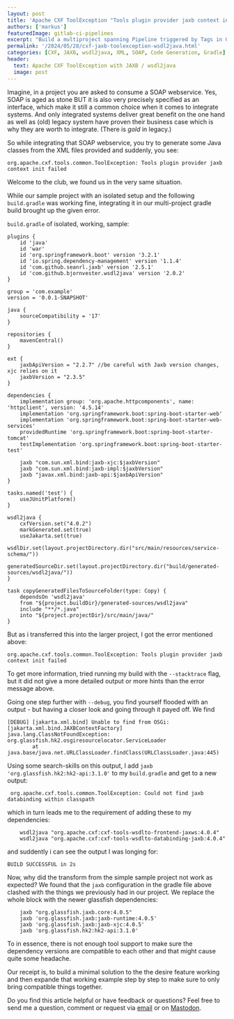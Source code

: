 ```yaml
---
layout: post
title: 'Apache CXF ToolException "Tools plugin provider jaxb context init failed" when using wsdl2java '
authors: ['markus']
featuredImage: gitlab-ci-pipelines
excerpt: "Build a multiproject spanning Pipeline triggered by Tags in Gitlab CI"
permalink: '/2024/05/28/cxf-jaxb-toolexception-wsdl2java.html'
categories: [CXF, JAXB, wsdl2java, XML, SOAP, Code Generation, Gradle]
header:
  text: Apache CXF ToolException with JAXB / wsdl2java 
  image: post
---
```


Imagine, in a project you are asked to consume a SOAP webservice. Yes, SOAP is aged as stone BUT it is also very precisely specified as an interface, which make it still a common choice when it comes to integrate systems. And only integrated systems deliver great benefit on the one hand as well as (old) legacy system have proven their business case which is why they are worth to integrate. (There is *gold* in legacy.) 

So while integrating that SOAP webservice, you try to generate some Java classes from the XML files provided and suddenly, you see:

```
org.apache.cxf.tools.common.ToolException: Tools plugin provider jaxb context init failed
```

Welcome to the club, we found us in the very same situation.

While our sample project with an isolated setup and the following `build.gradle` was working fine, integrating it in our multi-project gradle build brought up the given error.

`build.gradle` of isolated, working, sample:

```
plugins {
	id 'java'
	id 'war'
	id 'org.springframework.boot' version '3.2.1'
	id 'io.spring.dependency-management' version '1.1.4'
	id 'com.github.seanrl.jaxb' version '2.5.1'
	id 'com.github.bjornvester.wsdl2java' version '2.0.2'
}

group = 'com.example'
version = '0.0.1-SNAPSHOT'

java {
	sourceCompatibility = '17'
}

repositories {
	mavenCentral()
}

ext {
	jaxbApiVersion = "2.2.7" //be careful with Jaxb version changes, xjc relies on it
	jaxbVersion = "2.3.5"
}

dependencies {
	implementation group: 'org.apache.httpcomponents', name: 'httpclient', version: '4.5.14'
	implementation 'org.springframework.boot:spring-boot-starter-web'
	implementation 'org.springframework.boot:spring-boot-starter-web-services'
	providedRuntime 'org.springframework.boot:spring-boot-starter-tomcat'
	testImplementation 'org.springframework.boot:spring-boot-starter-test'

	jaxb "com.sun.xml.bind:jaxb-xjc:$jaxbVersion"
	jaxb "com.sun.xml.bind:jaxb-impl:$jaxbVersion"
	jaxb "javax.xml.bind:jaxb-api:$jaxbApiVersion"
}

tasks.named('test') {
	useJUnitPlatform()
}

wsdl2java {
	cxfVersion.set("4.0.2")
	markGenerated.set(true)
	useJakarta.set(true)
	wsdlDir.set(layout.projectDirectory.dir("src/main/resources/service-schema/"))
	generatedSourceDir.set(layout.projectDirectory.dir("build/generated-sources/wsdl2java/"))
}

task copyGeneratedFilesToSourceFolder(type: Copy) {
	dependsOn 'wsdl2java'
	from "${project.buildDir}/generated-sources/wsdl2java"
	include "**/*.java"
	into "${project.projectDir}/src/main/java/"
}
```

But as i transferred this into the larger project, I got the error mentioned above:

```
org.apache.cxf.tools.common.ToolException: Tools plugin provider jaxb context init failed
```

To get more information, tried running my build with the `--stacktrace` flag, but it did not give a more detailed output or more hints than the error message above.

Going one step further with `--debug`, you find yourself flooded with an output - but having a closer look and going through it payed off. We find 

```
[DEBUG] [jakarta.xml.bind] Unable to find from OSGi: [jakarta.xml.bind.JAXBContextFactory]
java.lang.ClassNotFoundException: org.glassfish.hk2.osgiresourcelocator.ServiceLoader
        at java.base/java.net.URLClassLoader.findClass(URLClassLoader.java:445)
```

Using some search-skills on this output, I add 
`jaxb 'org.glassfish.hk2:hk2-api:3.1.0'`
to my `build.gradle` and get to a new output:

` org.apache.cxf.tools.common.ToolException: Could not find jaxb databinding within classpath`

which in turn leads me to the requirement of adding these to my dependencies:

```
    wsdl2java "org.apache.cxf:cxf-tools-wsdlto-frontend-jaxws:4.0.4"
    wsdl2java "org.apache.cxf:cxf-tools-wsdlto-databinding-jaxb:4.0.4"
```	

and suddently i can see the output I was longing for: 

`BUILD SUCCESSFUL in 2s`

Now, why did the transform from the simple sample project not work as expected? We found that the `jaxb` configuration in the gradle file above clashed with the things we previously had in our project. We replace the whole block with the newer glassfish dependencies:

```
    jaxb "org.glassfish.jaxb.core:4.0.5"
    jaxb 'org.glassfish.jaxb:jaxb-runtime:4.0.5'
    jaxb 'org.glassfish.jaxb:jaxb-xjc:4.0.5'
    jaxb 'org.glassfish.hk2:hk2-api:3.1.0'
```

To in essence, there is not enough tool support to make sure the dependency versions are compatible to each other and that might cause quite some headache.

Our receipt is, to build a minimal solution to the the desire feature working and then expande that working example step by step to make sure to only bring compatible things together.

Do you find this article helpful or have feedback or  questions? Feel free to send me a question, comment or request via [email](mailto:markus.schlichting+devhub-jaxb@karakun.com) or on [Mastodon](https://jit.social/@madmas).
